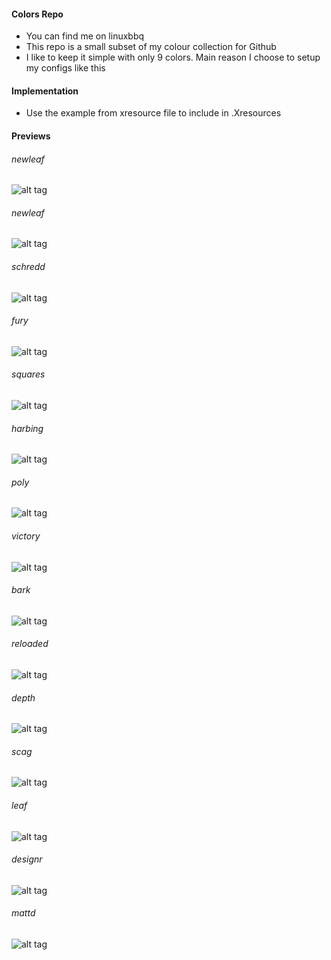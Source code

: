#### Colors Repo
  - You can find me on linuxbbq
  - This repo is a small subset of my colour collection for Github
  - I like to keep it simple with only 9 colors. Main reason I choose to setup my configs like this  

#### Implementation
  - Use the example from xresource file to include in .Xresources

#### Previews

###### newleaf 
![alt tag](https://github.com/dkeg/crayolo/blob/master/preview/wintry.png)

###### newleaf 
![alt tag](https://github.com/dkeg/crayolo/blob/master/preview/newleaf.png)

###### schredd 
![alt tag](https://github.com/dkeg/crayolo/blob/master/preview/schredd.png)

###### fury 
![alt tag](https://github.com/dkeg/crayolo/blob/master/preview/fury.png)

###### squares 
![alt tag](https://github.com/dkeg/crayolo/blob/master/preview/squares.png)

###### harbing 
![alt tag](https://github.com/dkeg/crayolo/blob/master/preview/harbing.png)

###### poly
![alt tag](https://github.com/dkeg/crayolo/blob/master/preview/poly.png)

###### victory
![alt tag](https://github.com/dkeg/crayolo/blob/master/preview/victory.png)

###### bark
![alt tag](https://github.com/dkeg/crayolo/blob/master/preview/bark.png)

###### reloaded
![alt tag](https://github.com/dkeg/crayolo/blob/master/preview/reloaded.png)

###### depth
![alt tag](https://github.com/dkeg/crayolo/blob/master/preview/depth.png)

###### scag
![alt tag](https://github.com/dkeg/crayolo/blob/master/preview/scag.png)

###### leaf
![alt tag](https://github.com/dkeg/crayolo/blob/master/preview/leaf.png)

###### designr
![alt tag](https://github.com/dkeg/crayolo/blob/master/preview/designr.png)

###### mattd 
![alt tag](https://github.com/dkeg/crayolo/blob/master/preview/mattd.png)
